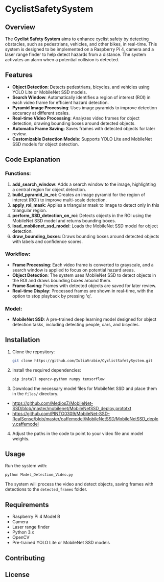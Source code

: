 # CyclistSafetySystem

## Overview

The **Cyclist Safety System** aims to enhance cyclist safety by detecting obstacles, such as pedestrians, vehicles, and other bikes, in real-time. This system is designed to be implemented on a Raspberry Pi 4, camera and a laser range finder to help detect hazards from a distance. The system activates an alarm when a potential collision is detected.

## Features

- **Object Detection**: Detects pedestrians, bicycles, and vehicles using YOLO Lite or MobileNet SSD models.
- **Search Window**: Automatically identifies a region of interest (ROI) in each video frame for efficient hazard detection.
- **Pyramid Image Processing**: Uses image pyramids to improve detection accuracy at different scales.
- **Real-time Video Processing**: Analyzes video frames for object detection, drawing bounding boxes around detected objects.
- **Automatic Frame Saving**: Saves frames with detected objects for later review.
- **Customizable Detection Models**: Supports YOLO Lite and MobileNet SSD models for object detection.

## Code Explanation

### Functions:

1. **add_search_window**: Adds a search window to the image, highlighting a central region for object detection.
2. **build_pyramid_in_roi**: Creates an image pyramid for the region of interest (ROI) to improve multi-scale detection.
3. **apply_roi_mask**: Applies a triangular mask to image to detect only in this triangular region.
5. **perform_SSD_detection_on_roi**: Detects objects in the ROI using the MobileNet SSD model and returns bounding boxes.
7. **load_mobilenet_ssd_model**: Loads the MobileNet SSD model for object detection.
8. **draw_bounding_boxes**: Draws bounding boxes around detected objects with labels and confidence scores.

### Workflow:

- **Frame Processing**: Each video frame is converted to grayscale, and a search window is applied to focus on potential hazard areas.
- **Object Detection**: The system uses MobileNet SSD to detect objects in the ROI and draws bounding boxes around them.
- **Frame Saving**: Frames with detected objects are saved for later review.
- **Real-time Display**: Processed frames are shown in real-time, with the option to stop playback by pressing 'q'.
  
### Model:

- **MobileNet SSD**: A pre-trained deep learning model designed for object detection tasks, including detecting people, cars, and bicycles.

## Installation

1. Clone the repository:
   ```bash
   git clone https://github.com/IuliaVrabie/CyclistSafetySystem.git
   ```
2. Install the required dependencies:
   ```bash
   pip install opencv-python numpy tensorflow
   ```
3. Download the necessary model files for MobileNet SSD and place them in the `files/` directory.
  - https://github.com/MediosZ/MobileNet-SSD/blob/master/mobilenet/MobileNetSSD_deploy.prototxt
  - https://github.com/PINTO0309/MobileNet-SSD-RealSense/blob/master/caffemodel/MobileNetSSD/MobileNetSSD_deploy.caffemodel
4. Adjust the paths in the code to point to your video file and model weights.

## Usage

Run the system with:
```bash
python Model_Detection_Video.py
```

The system will process the video and detect objects, saving frames with detections to the `detected_frames` folder.

## Requirements

- Raspberry Pi 4 Model B
- Camera
- Laser range finder
- Python 3.x
- OpenCV
- Pre-trained YOLO Lite or MobileNet SSD models

## Contributing

## License
